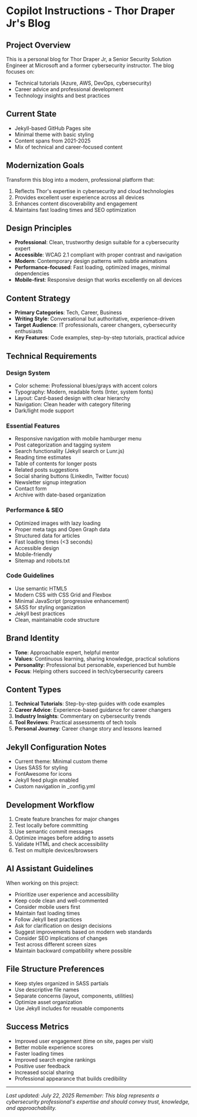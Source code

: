 # Copilot Instructions - Thor Draper Jr's Blog

## Project Overview
This is a personal blog for Thor Draper Jr, a Senior Security Solution Engineer at Microsoft and a former cybersecurity instructor. The blog focuses on:
- Technical tutorials (Azure, AWS, DevOps, cybersecurity)
- Career advice and professional development
- Technology insights and best practices

## Current State
- Jekyll-based GitHub Pages site
- Minimal theme with basic styling
- Content spans from 2021-2025
- Mix of technical and career-focused content

## Modernization Goals
Transform this blog into a modern, professional platform that:
1. Reflects Thor's expertise in cybersecurity and cloud technologies
2. Provides excellent user experience across all devices
3. Enhances content discoverability and engagement
4. Maintains fast loading times and SEO optimization

## Design Principles
- **Professional**: Clean, trustworthy design suitable for a cybersecurity expert
- **Accessible**: WCAG 2.1 compliant with proper contrast and navigation
- **Modern**: Contemporary design patterns with subtle animations
- **Performance-focused**: Fast loading, optimized images, minimal dependencies
- **Mobile-first**: Responsive design that works excellently on all devices

## Content Strategy
- **Primary Categories**: Tech, Career, Business
- **Writing Style**: Conversational but authoritative, experience-driven
- **Target Audience**: IT professionals, career changers, cybersecurity enthusiasts
- **Key Features**: Code examples, step-by-step tutorials, practical advice

## Technical Requirements

### Design System
- Color scheme: Professional blues/grays with accent colors
- Typography: Modern, readable fonts (Inter, system fonts)
- Layout: Card-based design with clear hierarchy
- Navigation: Clean header with category filtering
- Dark/light mode support

### Essential Features
- Responsive navigation with mobile hamburger menu
- Post categorization and tagging system
- Search functionality (Jekyll search or Lunr.js)
- Reading time estimates
- Table of contents for longer posts
- Related posts suggestions
- Social sharing buttons (LinkedIn, Twitter focus)
- Newsletter signup integration
- Contact form
- Archive with date-based organization

### Performance & SEO
- Optimized images with lazy loading
- Proper meta tags and Open Graph data
- Structured data for articles
- Fast loading times (<3 seconds)
- Accessible design
- Mobile-friendly
- Sitemap and robots.txt

### Code Guidelines
- Use semantic HTML5
- Modern CSS with CSS Grid and Flexbox
- Minimal JavaScript (progressive enhancement)
- SASS for styling organization
- Jekyll best practices
- Clean, maintainable code structure

## Brand Identity
- **Tone**: Approachable expert, helpful mentor
- **Values**: Continuous learning, sharing knowledge, practical solutions
- **Personality**: Professional but personable, experienced but humble
- **Focus**: Helping others succeed in tech/cybersecurity careers

## Content Types
1. **Technical Tutorials**: Step-by-step guides with code examples
2. **Career Advice**: Experience-based guidance for career changers
3. **Industry Insights**: Commentary on cybersecurity trends
4. **Tool Reviews**: Practical assessments of tech tools
5. **Personal Journey**: Career change story and lessons learned

## Jekyll Configuration Notes
- Current theme: Minimal custom theme
- Uses SASS for styling
- FontAwesome for icons
- Jekyll feed plugin enabled
- Custom navigation in _config.yml

## Development Workflow
1. Create feature branches for major changes
2. Test locally before committing
3. Use semantic commit messages
4. Optimize images before adding to assets
5. Validate HTML and check accessibility
6. Test on multiple devices/browsers

## AI Assistant Guidelines
When working on this project:
- Prioritize user experience and accessibility
- Keep code clean and well-commented
- Consider mobile users first
- Maintain fast loading times
- Follow Jekyll best practices
- Ask for clarification on design decisions
- Suggest improvements based on modern web standards
- Consider SEO implications of changes
- Test across different screen sizes
- Maintain backward compatibility where possible

## File Structure Preferences
- Keep styles organized in SASS partials
- Use descriptive file names
- Separate concerns (layout, components, utilities)
- Optimize asset organization
- Use Jekyll includes for reusable components

## Success Metrics
- Improved user engagement (time on site, pages per visit)
- Better mobile experience scores
- Faster loading times
- Improved search engine rankings
- Positive user feedback
- Increased social sharing
- Professional appearance that builds credibility

---
*Last updated: July 22, 2025*
*Remember: This blog represents a cybersecurity professional's expertise and should convey trust, knowledge, and approachability.*

